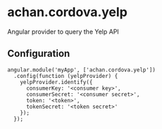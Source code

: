 achan.cordova.yelp
==================

Angular provider to query the Yelp API

## Configuration

    angular.module('myApp', ['achan.cordova.yelp'])
      .config(function (yelpProvider) {
        yelpProvider.identify({
          consumerKey: '<consumer key>',
          consumerSecret: '<consumer secret>',
          token: '<token>',
          tokenSecret: '<token secret>'
        });
      });
